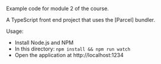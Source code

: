 Example code for module 2 of the course.

A TypeScript front end project that uses the [Parcel] bundler.

Usage:

- Install Node.js and NPM
- In this directory: `npm install && npm run watch`
- Open the application at http://localhost:1234 